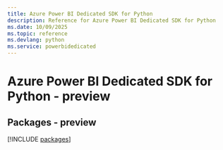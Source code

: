 ```yaml
---
title: Azure Power BI Dedicated SDK for Python
description: Reference for Azure Power BI Dedicated SDK for Python
ms.date: 10/09/2025
ms.topic: reference
ms.devlang: python
ms.service: powerbidedicated
---
```

# Azure Power BI Dedicated SDK for Python - preview
## Packages - preview
[!INCLUDE [packages](power-bi-dedicated-index.md)]